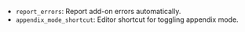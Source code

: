 - `report_errors`: Report add-on errors automatically.
- `appendix_mode_shortcut`: Editor shortcut for toggling appendix mode.
